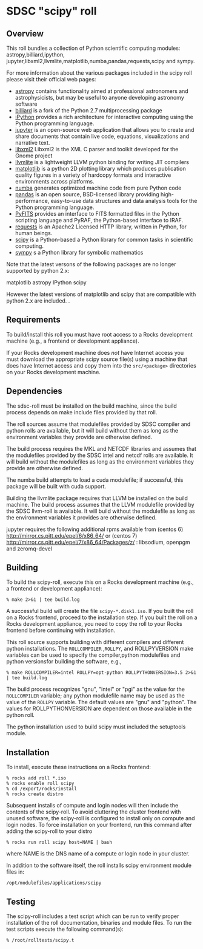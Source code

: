 # SDSC "scipy" roll

## Overview

This roll bundles a collection of Python scientific computing modules: astropy,billiard,ipython, jupyter,libxml2,llvmlite,matplotlib,numba,pandas,requests,scipy and sympy.  

For more information about the various packages included in the scipy roll please visit their official web pages:

- <a href="http://www.astropy.org" target="_blank">astropy</a> contains functionality aimed at professional astronomers and astrophysicists, but may be useful to anyone developing astronomy software
- <a href="https://pypi.python.org/pypi/billiard" target="_blank">billiard</a> is a fork of the Python 2.7 multiprocessing package
- <a href="http://ipython.org" target="_blank">iPython</a> provides a rich
architecture for interactive computing using the Python programming language.
- <a href="https://jupyter.org/" target="_blank">jupyter</a>  is an open-source web application that allows you to create and share documents that contain live code, equations, visualizations and narrative text. 
- <a href="http://xmlsoft.org" target="_blank">libxml2</a> Libxml2 is the XML C parser and toolkit developed for the Gnome project 
- <a href="pypi.python.org/pypi/llvmlite"
target="_blank">llvmlite</a> is a lightweight LLVM python binding for writing JIT compilers
- <a href="http://matplotlib.org" target="_blank">matplotlib</a> is a python 2D
plotting library which produces publication quality figures in a variety of
hardcopy formats and interactive environments across platforms.
- <a href="http://numba.pydata.org"
target="_blank">numba</a> generates optimized machine code from pure Python code
- <a href="http://pandas.pydata.org"
target="_blank">pandas</a> is an open source, BSD-licensed library providing high-performance, easy-to-use data structures and data analysis tools for the Python programming language.
- <a href="http://www.stsci.edu/institute/software_hardware/pyfits"
target="_blank">PyFITS</a> provides an interface to FITS formatted files in the
Python scripting language and PyRAF, the Python-based interface to IRAF.
- <a href="http://docs.python-requests.org"
target="_blank">requests</a> is an Apache2 Licensed HTTP library, written in Python, for human beings.
- <a href="http://www.scipy.org" target="_blank">scipy</a> is a Python-based
a Python library for common tasks in scientific computing.
- <a href="http://sympy.org" target="_blank">sympy</a>  s a Python library for symbolic mathematics

Note that the latest versons of the following packages are no longer supported by python 2.x:

  matplotlib astropy IPython scipy

However the latest versions of matplotlib and scipy that are compatible with python 2.x are included.
.


## Requirements

To build/install this roll you must have root access to a Rocks development
machine (e.g., a frontend or development appliance).

If your Rocks development machine does *not* have Internet access you must
download the appropriate scipy source file(s) using a machine that does
have Internet access and copy them into the `src/<package>` directories on your
Rocks development machine.


## Dependencies

The sdsc-roll must be installed on the build machine, since the build process
depends on make include files provided by that roll.

The roll sources assume that modulefiles provided by SDSC compiler and python
rolls are available, but it will build without them as long as the environment
variables they provide are otherwise defined.

The build process requires the MKL and NETCDF libraries and assumes that the
modulefiles provided by the SDSC intel and netcdf rolls are available.  It will
build without the modulefiles as long as the environment variables they provide
are otherwise defined.

The numba build attempts to load a cuda modulefile; if successful, this package
will be built with cuda support.

Building the llvmlite package requires that LLVM be installed on the build
machine.  The build process assumes that the LLVM modulefile provided by the
SDSC llvm-roll is available.  It will build without the modulefile as long as
the environment variables it provides are otherwise defined.

jupyter requires the following additional rpms available from (centos 6) http://mirror.cs.pitt.edu/epel/6/x86_64/ or (centos 7) http://mirror.cs.pitt.edu/epel/7/x86_64/Packages/z/ : libsodium, openpgm and zeromq-devel


## Building

To build the scipy-roll, execute this on a Rocks development
machine (e.g., a frontend or development appliance):

```shell
% make 2>&1 | tee build.log
```

A successful build will create the file `scipy-*.disk1.iso`.  If you built the
roll on a Rocks frontend, proceed to the installation step. If you built the
roll on a Rocks development appliance, you need to copy the roll to your Rocks
frontend before continuing with installation.

This roll source supports building with different compilers and different
python installations.  The `ROLLCOMPILER` ,`ROLLPY`, and ROLLPYVERSION make
variables can be used to specify the compiler,python modulefiles and python versionsfor building the software, e.g.,

```shell
% make ROLLCOMPILER=intel ROLLPY=opt-python ROLLPYTHONVERSION=3.5 2>&1 | tee build.log
```

The build process recognizes "gnu", "intel" or "pgi" as the value for the
`ROLLCOMPILER` variable; any python modulefile name may be used as the value of
the `ROLLPY` variable.  The default values are "gnu" and "python".
The values for ROLLPYTHONVERSION are dependent on those available in the python roll.

The python installation used to build scipy must included the setuptools module.


## Installation

To install, execute these instructions on a Rocks frontend:

```shell
% rocks add roll *.iso
% rocks enable roll scipy
% cd /export/rocks/install
% rocks create distro
```

Subsequent installs of compute and login nodes will then include the contents
of the scipy-roll.  To avoid cluttering the cluster frontend with unused
software, the scipy-roll is configured to install only on compute and
login nodes. To force installation on your frontend, run this command after
adding the scipy-roll to your distro

```shell
% rocks run roll scipy host=NAME | bash
```

where NAME is the DNS name of a compute or login node in your cluster.

In addition to the software itself, the roll installs scipy environment
module files in:

```shell
/opt/modulefiles/applications/scipy
```


## Testing

The scipy-roll includes a test script which can be run to verify proper
installation of the roll documentation, binaries and module files. To
run the test scripts execute the following command(s):

```shell
% /root/rolltests/scipy.t 
```

